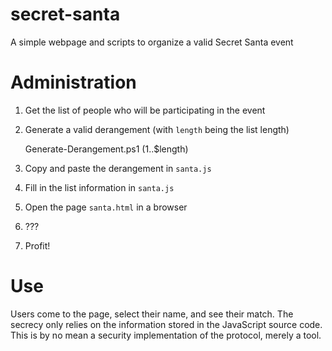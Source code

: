 # secret-santa
A simple webpage and scripts to organize a valid Secret Santa event

Administration
==============
1. Get the list of people who will be participating in the event
1. Generate a valid derangement (with `length` being the list length)

    Generate-Derangement.ps1 (1..$length)
1. Copy and paste the derangement in `santa.js`
1. Fill in the list information in `santa.js`
1. Open the page `santa.html` in a browser
1. ???
1. Profit!

Use
===
Users come to the page, select their name, and see their match. The secrecy only relies on the information stored in the JavaScript source code. This is by no mean a security implementation of the protocol, merely a tool.

